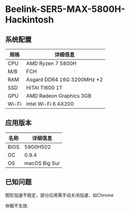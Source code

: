 # Beelink-SER5-MAX-5800H-Hackintosh

## 系统配置
| 规格 | 详细信息 |
| - | - |
| CPU | AMD Ryzen 7 5800H |
| M/B | FCH |
| RAM | Asgard DDR4 16G 3200MHz *2 |
| SSD | HITAI TI600 1T |
| GPU | AMD Radeon Graphics 3GB |
| Wi-Fi | Intel Wi-Fi 6 AX200 |

## 应用版本
| 名称 | 详细信息 |
| - | - |
| BIOS | 5800H502 |
| OC | 0.9.4 |
| OS | macOS Big Sur |

## 已知问题
图形加速不稳定，部分应用需手动关闭加速，如Chrome

休眠不生效.

